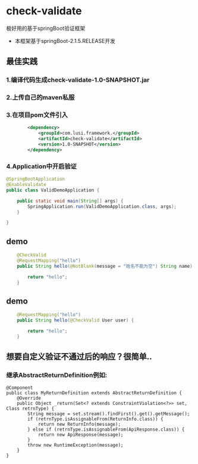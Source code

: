 # check-validate
极好用的基于springBoot验证框架
* 本框架基于springBoot-2.1.5.RELEASE开发

## 最佳实践
### 1.编译代码生成check-validate-1.0-SNAPSHOT.jar
### 2.上传自己的maven私服
### 3.在项目pom文件引入
```xml
        <dependency>
            <groupId>com.lusi.framework.</groupId>
            <artifactId>check-validate</artifactId>
            <version>1.0-SNAPSHOT</version>
        </dependency>
```
### 4.Application中开启验证
```java
@SpringBootApplication
@EnableValidate
public class ValidDemoApplication {

    public static void main(String[] args) {
        SpringApplication.run(ValidDemoApplication.class, args);
    }

}
```

## demo
```java
    @CheckValid
    @RequestMapping("hello")
    public String hello(@NotBlank(message = "姓名不能为空") String name) {

        return "hello";
    }
```
## demo
```java
    @RequestMapping("hello")
    public String hello(@CheckValid User user) {

        return "hello";
    }
```
## 想要自定义验证不通过后的响应？很简单..
### 继承AbstractReturnDefinition例如:
```
@Component
public class MyReturnDefinition extends AbstractReturnDefinition {
    @Override
    public Object _return(Set<? extends ConstraintViolation<?>> set, Class retrnType) {
        String message = set.stream().findFirst().get().getMessage();
        if (retrnType.isAssignableFrom(ReturnInfo.class)) {
            return new ReturnInfo(message);
        } else if (retrnType.isAssignableFrom(ApiResponse.class)) {
            return new ApiResponse(message);
        }
        throw new RuntimeException(message);
    }
}
```
